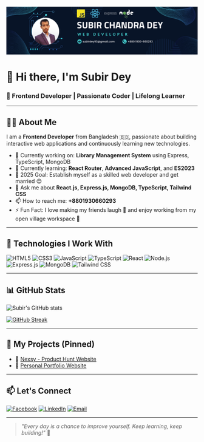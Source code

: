 ![Banner](./banner.png)
# 👋 Hi there, I'm Subir Dey

### 🚀 Frontend Developer | Passionate Coder | Lifelong Learner

---

## 🧑‍💻 About Me
I am a **Frontend Developer** from Bangladesh 🇧🇩, passionate about building interactive web applications and continuously learning new technologies.

- 🔭 Currently working on: **Library Management System** using Express, TypeScript, MongoDB
- 🌱 Currently learning: **React Router**, **Advanced JavaScript**, and **ES2023**
- 🎯 2025 Goal: Establish myself as a skilled web developer and get married 😊
- 💬 Ask me about **React.js, Express.js, MongoDB, TypeScript, Tailwind CSS**
- 📫 How to reach me: **+8801930660293**  
- ⚡ Fun Fact: I love making my friends laugh 🤣 and enjoy working from my open village workspace 🌾

---

## 🚀 Technologies I Work With
![HTML5](https://img.shields.io/badge/-HTML5-E34F26?style=flat&logo=html5&logoColor=white)
![CSS3](https://img.shields.io/badge/-CSS3-1572B6?style=flat&logo=css3)
![JavaScript](https://img.shields.io/badge/-JavaScript-F7DF1E?style=flat&logo=javascript&logoColor=black)
![TypeScript](https://img.shields.io/badge/-TypeScript-3178C6?style=flat&logo=typescript&logoColor=white)
![React](https://img.shields.io/badge/-React-61DAFB?style=flat&logo=react&logoColor=black)
![Node.js](https://img.shields.io/badge/-Node.js-339933?style=flat&logo=nodedotjs&logoColor=white)
![Express.js](https://img.shields.io/badge/-Express.js-000000?style=flat&logo=express&logoColor=white)
![MongoDB](https://img.shields.io/badge/-MongoDB-47A248?style=flat&logo=mongodb&logoColor=white)
![Tailwind CSS](https://img.shields.io/badge/-Tailwind_CSS-06B6D4?style=flat&logo=tailwindcss)

---

## 📊 GitHub Stats
![Subir's GitHub stats](https://github-readme-stats.vercel.app/api?username=your-username&show_icons=true&theme=tokyonight)

[![GitHub Streak](https://github-readme-streak-stats.herokuapp.com?user=your-username&theme=tokyonight&date_format=M%20j%5B%2C%20Y%5D)](https://git.io/streak-stats)

---

## 🚀 My Projects (Pinned)
- 🔗 [Nexsy - Product Hunt Website](https://github.com/SubirChDey/Nexsy-client)
- 🔗 [Personal Portfolio Website](https://subirdey.com)

---

## 📫 Let's Connect
[![Facebook](https://img.shields.io/badge/Facebook-1877F2?style=flat&logo=facebook&logoColor=white)](https://www.facebook.com/SubirChDey)
[![LinkedIn](https://img.shields.io/badge/LinkedIn-0A66C2?style=flat&logo=linkedin&logoColor=white)](https://www.linkedin.com/in/subirchdey/)
[![Email](https://img.shields.io/badge/Email-D14836?style=flat&logo=gmail&logoColor=white)](mailto:subirdey93@gmail.com)

---

> *"Every day is a chance to improve yourself. Keep learning, keep building!"* 🚀

